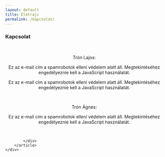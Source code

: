 ```yaml
---
layout: default
title: Életrajz
permalink: /kapcsolat/
---
```


<div class="art-layout-cell art-content">
	<div class="item-page">
		<article class="art-post">
			<div class="art-postcontent clearfix">

<div class="item-page"><article class="art-post"><div class="art-postcontent clearfix"><div class="art-article"><h1>Kapcsolat</h1>
<p> </p>
<p style="text-align: center;">Trón Lajos:</p>
<p style="text-align: center;"><span id="cloakff83db04631157fd46b30215ceae6449">Ez az e-mail cím a spamrobotok elleni védelem alatt áll. Megtekintéséhez engedélyeznie kell a JavaScript használatát.</span><script type='text/javascript'>
				document.getElementById('cloakff83db04631157fd46b30215ceae6449').innerHTML = '';
				var prefix = '&#109;a' + 'i&#108;' + '&#116;o';
				var path = 'hr' + 'ef' + '=';
				var addyff83db04631157fd46b30215ceae6449 = 'tr&#111;n.l&#97;j&#111;s.db' + '&#64;';
				addyff83db04631157fd46b30215ceae6449 = addyff83db04631157fd46b30215ceae6449 + 'gm&#97;&#105;l' + '&#46;' + 'c&#111;m';
				var addy_textff83db04631157fd46b30215ceae6449 = 'tr&#111;n.l&#97;j&#111;s.db@gm&#97;&#105;l.c&#111;m ';document.getElementById('cloakff83db04631157fd46b30215ceae6449').innerHTML += '<a ' + path + '\'' + prefix + ':' + addyff83db04631157fd46b30215ceae6449 + '\'>'+addy_textff83db04631157fd46b30215ceae6449+'<\/a>';
		</script></p>
<p style="text-align: center;"><span id="cloak444358f7eb639a697f058d775b3f9b28">Ez az e-mail cím a spamrobotok elleni védelem alatt áll. Megtekintéséhez engedélyeznie kell a JavaScript használatát.</span><script type='text/javascript'>
				document.getElementById('cloak444358f7eb639a697f058d775b3f9b28').innerHTML = '';
				var prefix = '&#109;a' + 'i&#108;' + '&#116;o';
				var path = 'hr' + 'ef' + '=';
				var addy444358f7eb639a697f058d775b3f9b28 = 'tr&#111;n.l&#97;j&#111;s' + '&#64;';
				addy444358f7eb639a697f058d775b3f9b28 = addy444358f7eb639a697f058d775b3f9b28 + 'm&#101;d' + '&#46;' + '&#117;n&#105;d&#101;b' + '&#46;' + 'h&#117;';
				var addy_text444358f7eb639a697f058d775b3f9b28 = 'tr&#111;n.l&#97;j&#111;s' + '&#64;' + 'm&#101;d' + '&#46;' + '&#117;n&#105;d&#101;b' + '&#46;' + 'h&#117;';document.getElementById('cloak444358f7eb639a697f058d775b3f9b28').innerHTML += '<a ' + path + '\'' + prefix + ':' + addy444358f7eb639a697f058d775b3f9b28 + '\'>'+addy_text444358f7eb639a697f058d775b3f9b28+'<\/a>';
		</script></p>
<p style="text-align: center;"> </p>
<p style="text-align: center;">Trón Ágnes:</p>
<p style="text-align: center;"><span class="gI"><span class="go"><span id="cloakcc22b38971bbf35d9640cbe123a8e133">Ez az e-mail cím a spamrobotok elleni védelem alatt áll. Megtekintéséhez engedélyeznie kell a JavaScript használatát.</span><script type='text/javascript'>
				document.getElementById('cloakcc22b38971bbf35d9640cbe123a8e133').innerHTML = '';
				var prefix = '&#109;a' + 'i&#108;' + '&#116;o';
				var path = 'hr' + 'ef' + '=';
				var addycc22b38971bbf35d9640cbe123a8e133 = 'p&#105;p&#105;&#101;r' + '&#64;';
				addycc22b38971bbf35d9640cbe123a8e133 = addycc22b38971bbf35d9640cbe123a8e133 + 'fr&#101;&#101;m&#97;&#105;l' + '&#46;' + 'h&#117;';
				var addy_textcc22b38971bbf35d9640cbe123a8e133 = 'p&#105;p&#105;&#101;r' + '&#64;' + 'fr&#101;&#101;m&#97;&#105;l' + '&#46;' + 'h&#117;';document.getElementById('cloakcc22b38971bbf35d9640cbe123a8e133').innerHTML += '<a ' + path + '\'' + prefix + ':' + addycc22b38971bbf35d9640cbe123a8e133 + '\'>'+addy_textcc22b38971bbf35d9640cbe123a8e133+'<\/a>';
		</script></span></span></p>
<p style="text-align: center;"> </p> </div></div></article></div>


			</div>
		</article>
	</div>
</div>
